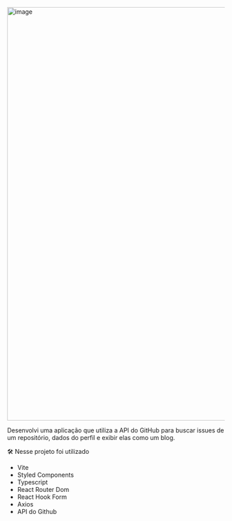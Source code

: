 <img width="956" alt="image" src="https://user-images.githubusercontent.com/17658320/193603072-4fcc1f17-052f-47d5-9653-1cae04ca901c.png">

Desenvolvi uma aplicação que utiliza a API do GitHub para buscar issues de um repositório, dados do perfil e exibir elas como um blog.

🛠️ Nesse projeto foi utilizado
- Vite
- Styled Components
- Typescript
- React Router Dom
- React Hook Form
- Axios
- API do Github

   
